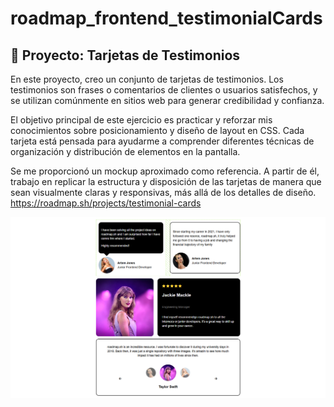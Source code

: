 # roadmap_frontend_testimonialCards
## 💬 Proyecto: Tarjetas de Testimonios
En este proyecto, creo un conjunto de tarjetas de testimonios. Los testimonios son frases o comentarios de clientes o usuarios satisfechos, y se utilizan comúnmente en sitios web para generar credibilidad y confianza.

El objetivo principal de este ejercicio es practicar y reforzar mis conocimientos sobre posicionamiento y diseño de layout en CSS. Cada tarjeta está pensada para ayudarme a comprender diferentes técnicas de organización y distribución de elementos en la pantalla.

Se me proporcionó un mockup aproximado como referencia. A partir de él, trabajo en replicar la estructura y disposición de las tarjetas de manera que sean visualmente claras y responsivas, más allá de los detalles de diseño.
https://roadmap.sh/projects/testimonial-cards


![testimonilaCard-preview](https://github.com/santiagoCamachoCamino/roadmap_frontend_projects/blob/main/roadmap_frontend_testimonialCards/testimonal-preview.png)
